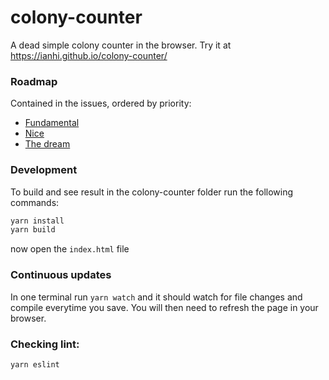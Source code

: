 # colony-counter

A dead simple colony counter in the browser. Try it at https://ianhi.github.io/colony-counter/

### Roadmap
Contained in the issues, ordered by priority:
- [Fundamental](https://github.com/ianhi/colony-counter/issues/2)
- [Nice](https://github.com/ianhi/colony-counter/issues/4)
- [The dream](https://github.com/ianhi/colony-counter/issues/3)

### Development

To build and see result in the colony-counter folder run the following commands:
```bash
yarn install
yarn build
```
now open the `index.html` file


### Continuous updates
In one terminal run `yarn watch` and it should watch for file changes and compile everytime you save. You will then need to refresh the page in your browser.

### Checking lint:
`yarn eslint`
